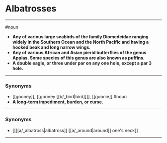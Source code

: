 # Albatrosses
---
#noun
- **Any of various large seabirds of the family Diomedeidae ranging widely in the Southern Ocean and the North Pacific and having a hooked beak and long narrow wings.**
- **Any of various African and Asian pierid butterflies of the genus Appias. Some species of this genus are also known as puffins.**
- **A double eagle, or three under par on any one hole, except a par 3 hole.**
---
### Synonyms
- [[gooney]], [[gooney [[b/_bird|bird]]]], [[goonie]]
#noun
- **A long-term impediment, burden, or curse.**
---
### Synonyms
- [[[[a/_albatross|albatross]] [[a/_around|around]] one's neck]]
---
